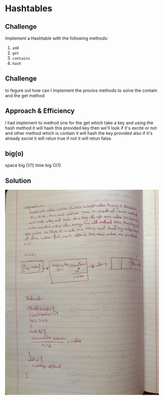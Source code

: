 # Hashtables

## Challenge
Implement a Hashtable with the following methods:
1. `add`
2. `get`
3. `contains`
4. `hash`

## Challenge

to fegure out how can I implement the provios methods to solve the contain and the get method 

## Approach & Efficiency

I had implement to method one for the get which take a key and using the hash method it will hash this provided key then we'll look if it's excite or not
and other method which is contain it will hash the key provided also if it's already excist it will retun true if not it will retun false.


## big(o)
space big O(1)
time big O(1)

## Solution

![whiteBoard](./assets/uml.jpg)
